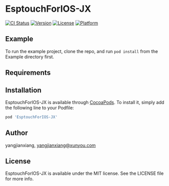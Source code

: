 # EsptouchForIOS-JX

[![CI Status](https://img.shields.io/travis/yangjianxiang/EsptouchForIOS-JX.svg?style=flat)](https://travis-ci.org/yangjianxiang/EsptouchForIOS-JX)
[![Version](https://img.shields.io/cocoapods/v/EsptouchForIOS-JX.svg?style=flat)](https://cocoapods.org/pods/EsptouchForIOS-JX)
[![License](https://img.shields.io/cocoapods/l/EsptouchForIOS-JX.svg?style=flat)](https://cocoapods.org/pods/EsptouchForIOS-JX)
[![Platform](https://img.shields.io/cocoapods/p/EsptouchForIOS-JX.svg?style=flat)](https://cocoapods.org/pods/EsptouchForIOS-JX)

## Example

To run the example project, clone the repo, and run `pod install` from the Example directory first.

## Requirements

## Installation

EsptouchForIOS-JX is available through [CocoaPods](https://cocoapods.org). To install
it, simply add the following line to your Podfile:

```ruby
pod 'EsptouchForIOS-JX'
```

## Author

yangjianxiang, yangjianxiang@xunyou.com

## License

EsptouchForIOS-JX is available under the MIT license. See the LICENSE file for more info.
